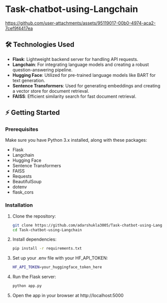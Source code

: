 # Task-chatbot-using-Langchain

https://github.com/user-attachments/assets/95119017-00b0-4974-aca2-7cef9f4417ea

## 🛠️ Technologies Used

- **Flask**: Lightweight backend server for handling API requests.
- **Langchain**: For integrating language models and creating a robust question-answering pipeline.
- **Hugging Face**: Utilized for pre-trained language models like BART for text generation.
- **Sentence Transformers**: Used for generating embeddings and creating a vector store for document retrieval.
- **FAISS**: Efficient similarity search for fast document retrieval.

## ⚡ Getting Started

### Prerequisites

Make sure you have Python 3.x installed, along with these packages:

- Flask
- Langchain
- Hugging Face
- Sentence Transformers
- FAISS
- Requests
- BeautifulSoup
- dotenv
- flask_cors

### Installation

1. Clone the repository:
   ```bash
   git clone https://github.com/adarshukla3005/Task-chatbot-using-Langchain.git
   cd Task-chatbot-using-Langchain
   
2. Install dependencies:
   ```bash
   pip install -r requirements.txt

3. Set up your .env file with your HF_API_TOKEN:
   ```bash
   HF_API_TOKEN=your_huggingface_token_here

4. Run the Flask server:
   ```bash
   python app.py

5. Open the app in your browser at http://localhost:5000

